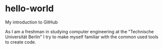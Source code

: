 # hello-world
My introduction to GitHub

As I am a freshman in studying computer engineering at the "Technische Universität Berlin"
I try to make myself familiar with the common used tools to create code.
